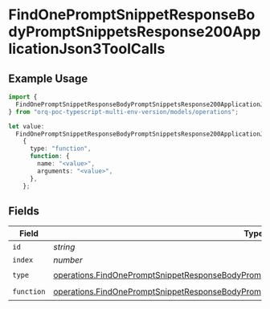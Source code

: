 # FindOnePromptSnippetResponseBodyPromptSnippetsResponse200ApplicationJson3ToolCalls

## Example Usage

```typescript
import {
  FindOnePromptSnippetResponseBodyPromptSnippetsResponse200ApplicationJson3ToolCalls,
} from "orq-poc-typescript-multi-env-version/models/operations";

let value:
  FindOnePromptSnippetResponseBodyPromptSnippetsResponse200ApplicationJson3ToolCalls =
    {
      type: "function",
      function: {
        name: "<value>",
        arguments: "<value>",
      },
    };
```

## Fields

| Field                                                                                                                                                                                                        | Type                                                                                                                                                                                                         | Required                                                                                                                                                                                                     | Description                                                                                                                                                                                                  |
| ------------------------------------------------------------------------------------------------------------------------------------------------------------------------------------------------------------ | ------------------------------------------------------------------------------------------------------------------------------------------------------------------------------------------------------------ | ------------------------------------------------------------------------------------------------------------------------------------------------------------------------------------------------------------ | ------------------------------------------------------------------------------------------------------------------------------------------------------------------------------------------------------------ |
| `id`                                                                                                                                                                                                         | *string*                                                                                                                                                                                                     | :heavy_minus_sign:                                                                                                                                                                                           | N/A                                                                                                                                                                                                          |
| `index`                                                                                                                                                                                                      | *number*                                                                                                                                                                                                     | :heavy_minus_sign:                                                                                                                                                                                           | N/A                                                                                                                                                                                                          |
| `type`                                                                                                                                                                                                       | [operations.FindOnePromptSnippetResponseBodyPromptSnippetsResponse200ApplicationJson3Type](../../models/operations/findonepromptsnippetresponsebodypromptsnippetsresponse200applicationjson3type.md)         | :heavy_check_mark:                                                                                                                                                                                           | N/A                                                                                                                                                                                                          |
| `function`                                                                                                                                                                                                   | [operations.FindOnePromptSnippetResponseBodyPromptSnippetsResponse200ApplicationJson3Function](../../models/operations/findonepromptsnippetresponsebodypromptsnippetsresponse200applicationjson3function.md) | :heavy_check_mark:                                                                                                                                                                                           | N/A                                                                                                                                                                                                          |